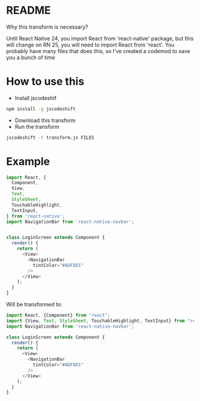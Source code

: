 # README

Why this transform is necessary?

Until React Native 24, you import React from 'react-native' package, but this will change on RN 25, you will need to import React from 'react'.
You probably have many files that does this, so I've created a codemod to save you a bunch of time

# How to use this

- Install jscodeshif
```bash
npm install -g jscodeshift
```

- Download this transform
- Run the transform
```bash
jscodeshift -t transform.js FILES
```

# Example
```js
import React, {
  Component,
  View,
  Text,
  StyleSheet,
  TouchableHighlight,
  TextInput,
} from 'react-native';
import NavigationBar from 'react-native-navbar';


class LoginScreen extends Component {
  render() {
    return (
      <View>
        <NavigationBar
          tintColor="#ADF8D1"
        />
      </View>
    );
  }
}
```

Will be transformed to:
```js
import React, {Component} from "react";
import {View, Text, StyleSheet, TouchableHighlight, TextInput} from "react-native";
import NavigationBar from 'react-native-navbar';

class LoginScreen extends Component {
  render() {
    return (
      <View>
        <NavigationBar
          tintColor="#ADF8D1"
        />
      </View>
    );
  }
}
```